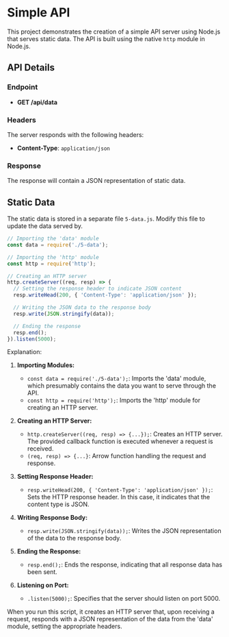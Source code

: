 # Simple API

This project demonstrates the creation of a simple API server using Node.js that serves static data. The API is built using the native `http` module in Node.js.

## API Details

### Endpoint

- **GET /api/data**

### Headers

The server responds with the following headers:

- **Content-Type**: `application/json`

### Response

The response will contain a JSON representation of static data.

## Static Data

The static data is stored in a separate file `5-data.js`. Modify this file to update the data served by.

```javascript
// Importing the 'data' module
const data = require('./5-data');

// Importing the 'http' module
const http = require('http');

// Creating an HTTP server
http.createServer((req, resp) => {
  // Setting the response header to indicate JSON content
  resp.writeHead(200, { 'Content-Type': 'application/json' });

  // Writing the JSON data to the response body
  resp.write(JSON.stringify(data));

  // Ending the response
  resp.end();
}).listen(5000);
```

Explanation:

1. **Importing Modules:**
   - `const data = require('./5-data');`: Imports the 'data' module, which presumably contains the data you want to serve through the API.
   - `const http = require('http');`: Imports the 'http' module for creating an HTTP server.

2. **Creating an HTTP Server:**
   - `http.createServer((req, resp) => {...});`: Creates an HTTP server. The provided callback function is executed whenever a request is received.
   - `(req, resp) => {...}`: Arrow function handling the request and response.

3. **Setting Response Header:**
   - `resp.writeHead(200, { 'Content-Type': 'application/json' });`: Sets the HTTP response header. In this case, it indicates that the content type is JSON.

4. **Writing Response Body:**
   - `resp.write(JSON.stringify(data));`: Writes the JSON representation of the data to the response body.

5. **Ending the Response:**
   - `resp.end();`: Ends the response, indicating that all response data has been sent.

6. **Listening on Port:**
   - `.listen(5000);`: Specifies that the server should listen on port 5000.

When you run this script, it creates an HTTP server that, upon receiving a request, responds with a JSON representation of the data from the 'data' module, setting the appropriate headers.
